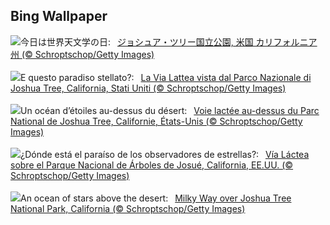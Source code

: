 ## Bing Wallpaper
![](https://www.bing.com/th?id=OHR.JTNPMilkyWay_JA-JP0040708702_UHD.jpg&w=1000)今日は世界天文学の日:&nbsp;&ensp;[ジョシュア・ツリー国立公園, 米国 カリフォルニア州 (© Schroptschop/Getty Images)](https://www.bing.com/th?id=OHR.JTNPMilkyWay_JA-JP0040708702_UHD.jpg)
<br><br/>
![](https://www.bing.com/th?id=OHR.JTNPMilkyWay_IT-IT0241234588_UHD.jpg&w=1000)E questo paradiso stellato?:&nbsp;&ensp;[La Via Lattea vista dal Parco Nazionale di Joshua Tree, California, Stati Uniti (© Schroptschop/Getty Images)](https://www.bing.com/th?id=OHR.JTNPMilkyWay_IT-IT0241234588_UHD.jpg)
<br><br/>
![](https://www.bing.com/th?id=OHR.JTNPMilkyWay_FR-FR2094769565_UHD.jpg&w=1000)Un océan d’étoiles au-dessus du désert:&nbsp;&ensp;[Voie lactée au-dessus du Parc National de Joshua Tree, Californie, États-Unis (© Schroptschop/Getty Images)](https://www.bing.com/th?id=OHR.JTNPMilkyWay_FR-FR2094769565_UHD.jpg)
<br><br/>
![](https://www.bing.com/th?id=OHR.JTNPMilkyWay_ES-ES8173705095_UHD.jpg&w=1000)¿Dónde está el paraíso de los observadores de estrellas?:&nbsp;&ensp;[Vía Láctea sobre el Parque Nacional de Árboles de Josué, California, EE.UU. (© Schroptschop/Getty Images)](https://www.bing.com/th?id=OHR.JTNPMilkyWay_ES-ES8173705095_UHD.jpg)
<br><br/>
![](https://www.bing.com/th?id=OHR.JTNPMilkyWay_EN-GB5660603519_UHD.jpg&w=1000)An ocean of stars above the desert:&nbsp;&ensp;[Milky Way over Joshua Tree National Park, California (© Schroptschop/Getty Images)](https://www.bing.com/th?id=OHR.JTNPMilkyWay_EN-GB5660603519_UHD.jpg)
<br><br/>
